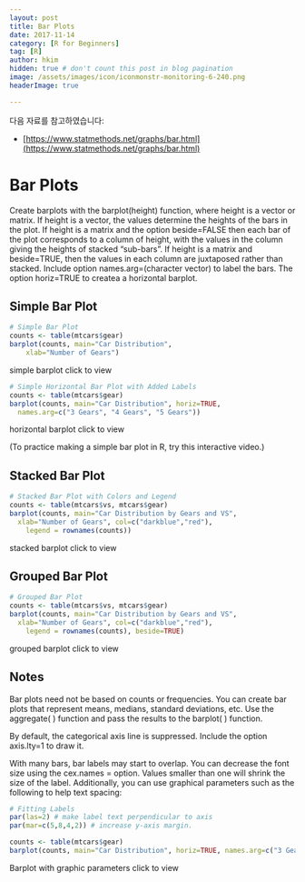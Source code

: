 ```yaml
---
layout: post  
title: Bar Plots
date: 2017-11-14  
category: [R for Beginners]  
tag: [R]  
author: hkim  
hidden: true # don't count this post in blog pagination  
image: /assets/images/icon/iconmonstr-monitoring-6-240.png
headerImage: true

---
```


다음 자료를 참고하였습니다:  
- [https://www.statmethods.net/graphs/bar.html](https://www.statmethods.net/graphs/bar.html)

# Bar Plots

Create barplots with the barplot(height) function, where height is a vector or matrix. If height is a vector, the values determine the heights of the bars in the plot. If height is a matrix and the option beside=FALSE then each bar of the plot corresponds to a column of height, with the values in the column giving the heights of stacked “sub-bars”. If height is a matrix and beside=TRUE, then the values in each column are juxtaposed rather than stacked. Include option names.arg=(character vector) to label the bars. The option horiz=TRUE to createa a horizontal barplot.


## Simple Bar Plot

```r
# Simple Bar Plot
counts <- table(mtcars$gear)
barplot(counts, main="Car Distribution",
  	xlab="Number of Gears")
```

simple barplot click to view

```r
# Simple Horizontal Bar Plot with Added Labels
counts <- table(mtcars$gear)
barplot(counts, main="Car Distribution", horiz=TRUE,
  names.arg=c("3 Gears", "4 Gears", "5 Gears"))
```

horizontal barplot click to view

(To practice making a simple bar plot in R, try this interactive video.)


## Stacked Bar Plot

```r
# Stacked Bar Plot with Colors and Legend
counts <- table(mtcars$vs, mtcars$gear)
barplot(counts, main="Car Distribution by Gears and VS",
  xlab="Number of Gears", col=c("darkblue","red"),
 	legend = rownames(counts))
```

stacked barplot click to view


## Grouped Bar Plot

```r
# Grouped Bar Plot
counts <- table(mtcars$vs, mtcars$gear)
barplot(counts, main="Car Distribution by Gears and VS",
  xlab="Number of Gears", col=c("darkblue","red"),
 	legend = rownames(counts), beside=TRUE)
```

grouped barplot click to view

## Notes

Bar plots need not be based on counts or frequencies. You can create bar plots that represent means, medians, standard deviations, etc. Use the aggregate( ) function and pass the results to the barplot( ) function.

By default, the categorical axis line is suppressed. Include the option axis.lty=1 to draw it.

With many bars, bar labels may start to overlap. You can decrease the font size using the cex.names = option. Values smaller than one will shrink the size of the label. Additionally, you can use graphical parameters such as the following to help text spacing:

```r
# Fitting Labels
par(las=2) # make label text perpendicular to axis
par(mar=c(5,8,4,2)) # increase y-axis margin.

counts <- table(mtcars$gear)
barplot(counts, main="Car Distribution", horiz=TRUE, names.arg=c("3 Gears", "4 Gears", "5   Gears"), cex.names=0.8)
```

Barplot with graphic parameters click to view
